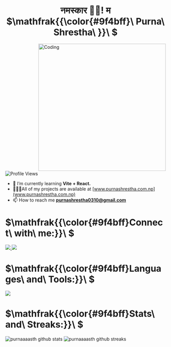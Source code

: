 <!-- [![MasterHead](https://user-images.githubusercontent.com/44807606/125307809-c0ddc380-e306-11eb-9155-f5dc796d3163.gif)](https://purnashrestha.com.np) -->
<!-- <h1 align="center">ज्वजलपा 👋🏿, जिगू नां Purna Shrestha खः।</h1> -->

<h1 align="center">
  नमस्कार 🙏🏿! म   $\mathfrak{{\color{#9f4bff}\ Purna\ Shrestha\ }}\ $
</h1>
<img
  align="right"
  alt="Coding"
  width="400"
  src="https://camo.githubusercontent.com/8bf6f6d78abc81fcf9c49f10649423e73ea44bc248e83aaae8759d401c829a84/68747470733a2f2f70687973696373677572756b756c2e66696c65732e776f726470726573732e636f6d2f323031392f30322f6368617261637465722d312e676966"
/>

<br />
<img
  src="https://komarev.com/ghpvc/?username=purnaaaasth&label=Profile%20views&color=9f4bff&style=for-the-badge"
  alt="Profile Views"
/>

- 🌱 I’m currently learning **Vite + React.**
- 👨🏿‍💻All of my projects are available at [www.purnashrestha.com.np](www.purnashrestha.com.np)
- 📫 How to reach me **purnashrestha0310@gmail.com**

# $\mathfrak{{\color{#9f4bff}Connect\ with\ me:}}\ $

<p align="left">
  <a href="https://linkedin.com/in/purna-shrestha-0310ps" target="blank">
    <img src="https://skillicons.dev/icons?i=linkedin" />
  </a>
  <a href="https://codepen.io/purnaaa" target="blank">
    <img src="https://skillicons.dev/icons?i=codepen" />
  </a>
</p>

<!-- # ${{\color{#9f4bff}Languages\ and\ Tools:}}\ $ -->

<!-- # $\mathcal{{\color{#9f4bff}Languages\ and\ Tools:}}\ $ -->

<!-- # $\mathbb{{\color{#9f4bff}Languages\ and\ Tools:}}\ $ -->

# $\mathfrak{{\color{#9f4bff}Languages\ and\ Tools:}}\ $

<img
  src="https://skillicons.dev/icons?i=git,github,html,css,sass,bootstrap,tailwind,js,react,nodejs,php,mysql,c,cpp,py,ps,figma,ae,powerpoint"
/>

# $\mathfrak{{\color{#9f4bff}Stats\ and\ Streaks:}}\ $

<p>
  <img
    align="center"
    src="https://github-readme-stats.vercel.app/api?username=purnaaaasth&show_icons=true&locale=en&theme=midnight-purple"
    alt="purnaaaasth
 github stats"
  />
  <img
    align="center"
    src="https://github-readme-streak-stats.herokuapp.com/?user=purnaaaasth&theme=midnight-purple"
    alt="purnaaaasth
 github streaks"
  />
</p>

<!-- <p>
 <img align="center"
    src="https://github-profile-trophy.vercel.app/?username=purnaaaasth
&theme=tokyonight&no-frame=true&no-bg=false&margin-w=4"
    alt="purnaaaasth
 github details"
  />
 <img align="center"
    src="https://github-profile-trophy.vercel.app/?username=purnaaaasth
&theme=onestar&no-frame=true&no-bg=false&margin-w=4"
    alt="purnaaaasth
 github details"
  />
 <img
    src="https://github-profile-trophy.vercel.app/?username=ryo-ma&theme=matrix"
    alt="purnaaaasth
 github details"
  />

<img
  align="center"
  src="https://github-readme-stats.vercel.app/api/top-langs?username=purnaaaasth
&show_icons=true&locale=en&layout=compact&theme=midnight-purple"
    alt="purnaaaasth
 github languages"
  />

</p> -->
